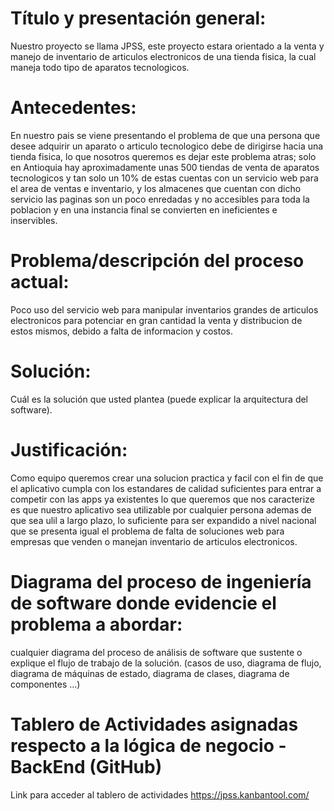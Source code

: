 # Título y presentación general: 

Nuestro proyecto se llama JPSS, este proyecto estara orientado a
la venta y manejo de inventario de articulos electronicos de una tienda fisica, la cual maneja
todo tipo de aparatos tecnologicos.


# Antecedentes:

En nuestro pais se viene presentando el problema de que una persona que desee adquirir
un aparato o articulo tecnologico debe de dirigirse hacia una tienda fisica, lo que
nosotros queremos es dejar este problema atras; solo en Antioquia hay aproximadamente
unas 500 tiendas de venta de aparatos tecnologicos y tan solo un 10% de estas cuentas
con un servicio web para el area de ventas e inventario, y los almacenes que cuentan con
dicho servicio las paginas son un poco enredadas y no accesibles para toda la poblacion
y en una instancia final se convierten en ineficientes e inservibles.


# Problema/descripción del proceso actual: 

Poco uso del servicio web para manipular inventarios grandes de articulos
electronicos para potenciar en gran cantidad la venta y distribucion de estos
mismos, debido a falta de informacion y costos.

# Solución: 

Cuál es la solución que usted plantea (puede explicar la arquitectura
del software).


# Justificación: 

Como equipo queremos crear una solucion practica y facil con el fin de que el aplicativo
cumpla con los estandares de calidad suficientes para entrar a competir con las apps ya existentes
lo que queremos que nos caracterize es que nuestro aplicativo sea utilizable por cualquier persona
ademas de que sea ulil a largo plazo, lo suficiente para ser expandido a nivel nacional que se
presenta igual el problema de falta de soluciones web para empresas que venden o manejan inventario
de articulos electronicos.


# Diagrama del proceso de ingeniería de software donde evidencie el problema a abordar: 

cualquier diagrama del proceso de análisis de software que sustente
o explique el flujo de trabajo de la solución. (casos de uso, diagrama de flujo,
diagrama de máquinas de estado, diagrama de clases, diagrama de
componentes ...)


# Tablero de Actividades asignadas respecto a la lógica de negocio - BackEnd (GitHub)

Link para acceder al tablero de actividades
https://jpss.kanbantool.com/
